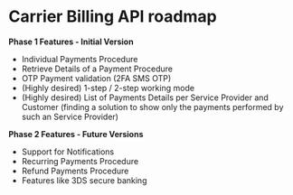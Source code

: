 # Carrier Billing API roadmap

**Phase 1 Features - Initial Version**
* Individual Payments Procedure
* Retrieve Details of a Payment Procedure
* OTP Payment validation (2FA SMS OTP)
* (Highly desired) 1-step / 2-step working mode
* (Highly desired) List of Payments Details per Service Provider and Customer (finding a solution to show only the payments performed by such an Service Provider)

**Phase 2 Features - Future Versions**
* Support for Notifications
* Recurring Payments Procedure
* Refund Payments Procedure
* Features like 3DS secure banking
